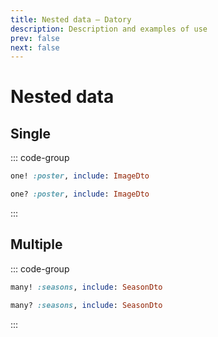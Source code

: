 ```yaml
---
title: Nested data — Datory
description: Description and examples of use
prev: false
next: false
---
```


# Nested data

## Single

::: code-group

```ruby [Required]
one! :poster, include: ImageDto
```

```ruby [Optional]
one? :poster, include: ImageDto
```

:::

## Multiple

::: code-group

```ruby [Required]
many! :seasons, include: SeasonDto
```

```ruby [Optional]
many? :seasons, include: SeasonDto
```

:::
